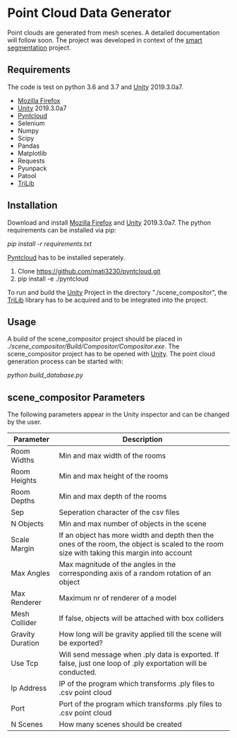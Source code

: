 # Point Cloud Data Generator

Point clouds are generated from mesh scenes. A detailed documentation will follow soon. 
The project was developed in context of the [smart segmentation](https://github.com/mati3230/smartsegmentation) project. 

## Requirements

The code is test on python 3.6 and 3.7 and [Unity](https://unity.com/) 2019.3.0a7. 

* [Mozilla Firefox](https://www.mozilla.org/de/exp/firefox/new/)
* [Unity](https://unity.com/) 2019.3.0a7
* [Pyntcloud](https://github.com/mati3230/pyntcloud)
* Selenium
* Numpy
* Scipy
* Pandas
* Matplotlib
* Requests
* Pyunpack
* Patool
* [TriLib](https://assetstore.unity.com/packages/tools/modeling/trilib-model-loader-package-91777)

## Installation

Download and install [Mozilla Firefox](https://www.mozilla.org/de/exp/firefox/new/) and [Unity](https://unity.com/) 2019.3.0a7. 
The python requirements can be installed via pip: 

*pip install -r requirements.txt*

[Pyntcloud](https://github.com/mati3230/pyntcloud) has to be installed seperately.

1. Clone https://github.com/mati3230/pyntcloud.git
2. pip install -e ./pyntcloud

To run and build the [Unity](https://unity.com/) Project in the directory "./scene_compositor", the [TriLib](https://assetstore.unity.com/packages/tools/modeling/trilib-model-loader-package-91777) library has to be acquired and to be integrated into the project.

## Usage

A build of the scene_compositor project should be placed in *./scene_compositor/Build/Compositor/Compositor.exe*. The scene_compositor project has to be opened with [Unity](https://unity.com/). The point cloud generation process can be started with:

*python build_database.py*

## scene_compositor Parameters

The following parameters appear in the Unity inspector and can be changed by the user. 

|Parameter|Description|
| - | - |
| Room Widths | Min and max width of the rooms |
| Room Heights | Min and max height of the rooms |
| Room Depths | Min and max depth of the rooms |
| Sep | Seperation character of the csv files |
| N Objects | Min and max number of objects in the scene |
| Scale Margin | If an object has more width and depth then the ones of the room, the object is scaled to the room size with taking this margin into account |
| Max Angles | Max magnitude of the angles in the corresponding axis of a random rotation of an object |
| Max Renderer | Maximum nr of renderer of a model |
| Mesh Collider | If false, objects will be attached with box colliders |
| Gravity Duration | How long will be gravity applied till the scene will be exported? |
| Use Tcp | Will send message when .ply data is exported. If false, just one loop of .ply exportation will be conducted. |
| Ip Address | IP of the program which transforms .ply files to .csv point cloud |
| Port | Port of the program which transforms .ply files to .csv point cloud |
| N Scenes | How many scenes should be created |
